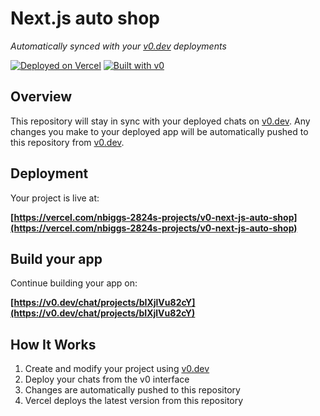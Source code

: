# Next.js auto shop

*Automatically synced with your [v0.dev](https://v0.dev) deployments*

[![Deployed on Vercel](https://img.shields.io/badge/Deployed%20on-Vercel-black?style=for-the-badge&logo=vercel)](https://vercel.com/nbiggs-2824s-projects/v0-next-js-auto-shop)
[![Built with v0](https://img.shields.io/badge/Built%20with-v0.dev-black?style=for-the-badge)](https://v0.dev/chat/projects/bIXjlVu82cY)

## Overview

This repository will stay in sync with your deployed chats on [v0.dev](https://v0.dev).
Any changes you make to your deployed app will be automatically pushed to this repository from [v0.dev](https://v0.dev).

## Deployment

Your project is live at:

**[https://vercel.com/nbiggs-2824s-projects/v0-next-js-auto-shop](https://vercel.com/nbiggs-2824s-projects/v0-next-js-auto-shop)**

## Build your app

Continue building your app on:

**[https://v0.dev/chat/projects/bIXjlVu82cY](https://v0.dev/chat/projects/bIXjlVu82cY)**

## How It Works

1. Create and modify your project using [v0.dev](https://v0.dev)
2. Deploy your chats from the v0 interface
3. Changes are automatically pushed to this repository
4. Vercel deploys the latest version from this repository
